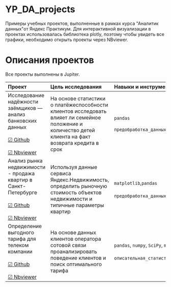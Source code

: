 # YP_DA_projects
Примеры учебных проектов, выполненные в рамках курса "Аналитик данных"от Яндекс Практикум.
Для интерактивной визуализации в проектах использовалась библиотека plotly, поэтому чтобы увидеть все графики, необходимо открыть проекты через NBviewer.

# Описания проектов 

Все проекты выполнены в Jupiter. 

| Проект | Цель исследования | Навыки и инструменты | 
| :---------------------- | :---------------------- | :---------------------- |
| Исследование надёжности заёмщиков — анализ банковских данных <br /> <br /> [☑ Github](https://github.com/Ilya8t/YP_projects/blob/main/Project_borrower/Project_borrows.ipynb) <br /> <br /> [☑ Nbviewer]()| На основе статистики о платёжеспособности клиентов исследовать влияет ли семейное положение и количество детей клиента на факт возврата кредита в срок | `pandas` <br /> <br /> `предобработка_данных`|
| Анализ рынка недвижимости - продажа квартир в Санкт-Петербурге  <br /> <br /> [☑ Github]() <br /> <br /> [☑ Nbviewer]()| Используя данные сервиса Яндекс.Недвижимость, определить рыночную стоимость объектов недвижимости и типичные параметры квартир | `matplotlib`,`pandas` <br /> <br /> `предобработка_данных`,`исследовательский_анализ_данных`,`визуализация_данных`|
| Определение выгодного тарифа для телеком компании <br /> <br /> [☑ Github]() <br /> <br /> [☑ Nbviewer]()| На основе данных клиентов оператора сотовой связи проанализировать поведение клиентов и поиск оптимального тарифа | `pandas`, `numpy`, `SciPy`, `matplotlib` <br /> <br /> `описательная_статистика`,`проверка_статистических_гипотез`|
